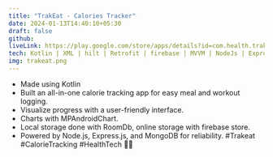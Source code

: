 ```yaml
---
title: "TrakEat - Calories Tracker"
date: 2024-01-13T14:40:10+05:30
draft: false
github:
liveLink: https://play.google.com/store/apps/details?id=com.health.trakeat
tech: Kotlin | XML | hilt | Retrofit | firebase | MVVM | NodeJs | ExpressJs | MongoDB
img: trakeat.png
---
```

- Made using Kotlin
- Built an all-in-one calorie tracking app for easy meal and workout logging.
- Visualize progress with a user-friendly interface.
- Charts with MPAndroidChart.
- Local storage done with RoomDb, online storage with firebase store.
- Powered by Node.js, Express.js, and MongoDB for reliability. #Trakeat #CalorieTracking #HealthTech 📱💪